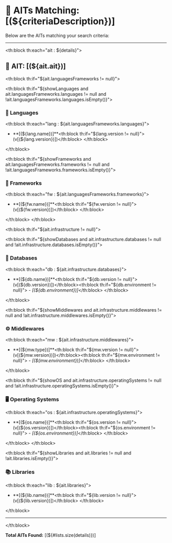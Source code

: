 # 🧩 AITs Matching: [(${criteriaDescription})]

Below are the AITs matching your search criteria:

---

<th:block th:each="ait : ${details}">

## 🎯 AIT: [(${ait.ait})]

<th:block th:if="${ait.languagesFrameworks != null}">

<th:block th:if="${showLanguages and ait.languagesFrameworks.languages != null and !ait.languagesFrameworks.languages.isEmpty()}">
### 📝 Languages
<th:block th:each="lang : ${ait.languagesFrameworks.languages}">
- **[(${lang.name})]**<th:block th:if="${lang.version != null}"> (v[(${lang.version})])</th:block>
</th:block>

</th:block>

<th:block th:if="${showFrameworks and ait.languagesFrameworks.frameworks != null and !ait.languagesFrameworks.frameworks.isEmpty()}">
### 🔧 Frameworks
<th:block th:each="fw : ${ait.languagesFrameworks.frameworks}">
- **[(${fw.name})]**<th:block th:if="${fw.version != null}"> (v[(${fw.version})])</th:block>
</th:block>

</th:block>
</th:block>

<th:block th:if="${ait.infrastructure != null}">

<th:block th:if="${showDatabases and ait.infrastructure.databases != null and !ait.infrastructure.databases.isEmpty()}">
### 💾 Databases
<th:block th:each="db : ${ait.infrastructure.databases}">
- **[(${db.name})]**<th:block th:if="${db.version != null}"> (v[(${db.version})])</th:block><th:block th:if="${db.environment != null}"> - *[(${db.environment})]*</th:block>
</th:block>

</th:block>

<th:block th:if="${showMiddlewares and ait.infrastructure.middlewares != null and !ait.infrastructure.middlewares.isEmpty()}">
### ⚙️ Middlewares
<th:block th:each="mw : ${ait.infrastructure.middlewares}">
- **[(${mw.type})]**<th:block th:if="${mw.version != null}"> (v[(${mw.version})])</th:block><th:block th:if="${mw.environment != null}"> - *[(${mw.environment})]*</th:block>
</th:block>

</th:block>

<th:block th:if="${showOS and ait.infrastructure.operatingSystems != null and !ait.infrastructure.operatingSystems.isEmpty()}">
### 🖥️ Operating Systems
<th:block th:each="os : ${ait.infrastructure.operatingSystems}">
- **[(${os.name})]**<th:block th:if="${os.version != null}"> (v[(${os.version})])</th:block><th:block th:if="${os.environment != null}"> - *[(${os.environment})]*</th:block>
</th:block>

</th:block>
</th:block>

<th:block th:if="${showLibraries and ait.libraries != null and !ait.libraries.isEmpty()}">
### 📚 Libraries
<th:block th:each="lib : ${ait.libraries}">
- **[(${lib.name})]**<th:block th:if="${lib.version != null}"> (v[(${lib.version})])</th:block>
</th:block>

</th:block>

---

</th:block>

**Total AITs Found:** [(${#lists.size(details)})]
